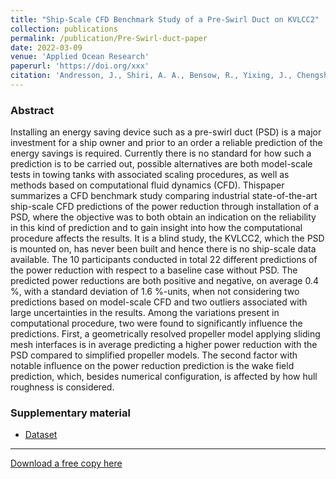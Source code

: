 ```yaml
---
title: "Ship-Scale CFD Benchmark Study of a Pre-Swirl Duct on KVLCC2"
collection: publications
permalink: /publication/Pre-Swirl-duct-paper
date: 2022-03-09
venue: 'Applied Ocean Research'
paperurl: 'https://doi.org/xxx'
citation: 'Andresson, J., Shiri, A. A., Bensow, R., Yixing, J., Chengsheng, W., Gengyao, Q., Deng, G., Queutey, P., Xing-Kaeding, Y., Horn, P., Lücke, T., Kobayashi, H., Ohashi, K., Sakamoto, N., Yang, F., Gao, Y., Winden, B., Meyerson, M. G., Maki, K. J., Turnock, S., Hudson, D., Banks, J., Terziev, M., Tezdogan, T., Vesting, F., Hino, T. & Werner, S., 2022, Ship-Scale CFD Benchmark Study of a Pre-Swirl Duct on KVLCC2'
---
```


### Abstract

Installing an energy saving device such as a pre-swirl duct (PSD) is a major investment for a ship owner and prior to an order a reliable prediction of the energy savings is required. Currently there is no standard for how such a prediction is to be carried out, possible alternatives are both model-scale tests in towing tanks with associated scaling procedures, as well as methods based on computational fluid dynamics (CFD). Thispaper summarizes a CFD benchmark study comparing industrial state-of-the-art ship-scale CFD predictions of the power reduction through installation of a PSD, where the objective was to both obtain an indication on the reliability in this kind of prediction and to gain insight into how the computational procedure affects the results. It is a blind study, the KVLCC2, which the PSD is mounted on, has never been built and hence there is no ship-scale data available. The 10 participants conducted in total 22 different predictions of the power reduction with respect to a baseline case without PSD. The predicted power reductions are both positive and negative, on average 0.4 %, with a standard deviation of 1.6 %-units, when not considering two predictions based on model-scale CFD and two outliers associated with large uncertainties in the results. Among the variations present in computational procedure, two were found to significantly influence the predictions. First, a geometrically resolved propeller model applying sliding mesh interfaces is in average predicting a higher power reduction with the PSD compared to simplified propeller models. The second factor with notable influence on the power reduction prediction is the wake field prediction, which, besides numerical configuration, is affected by how hull roughness is considered. 

### Supplementary material
- [Dataset](https://figshare.com/projects/Ship-Scale_CFD_Benchmark_Study_of_a_Pre-Swirl_Duct_on_KVLCC2/133095)

---
[Download a free copy here](http://momchil-terziev.github.io/files/APOR-D-21-00817_R2.pdf)
